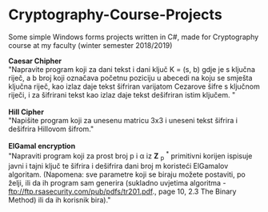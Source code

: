 # Cryptography-Course-Projects
Some simple Windows forms projects written in C#, made for Cryptography course at my faculty (winter semester 2018/2019)

<b>Caesar Chipher</b>
<br>
"Napravite program koji za dani tekst i dani ključ K = (s, b) gdje je s ključna riječ, a b broj koji označava početnu poziciju u abecedi na koju se smješta ključna riječ, kao izlaz daje tekst šifriran varijatom Cezarove šifre s ključnom riječi, i za šifrirani tekst kao izlaz daje tekst dešifriran istim ključem. "
<br>
<br>
<b> Hill Cipher </b>
<br>
"Napišite program koji za unesenu matricu 3x3 i uneseni tekst šifrira i dešifrira Hillovom šifrom."
<br>
<br>
<b>ElGamal encryption</b>
<br>
"Napraviti program koji za prost broj p i &alpha; iz <b>Z</b> <sub>p</sub> <sup>*</sup> primitivni korijen ispisuje javni i tajni ključ te šifrira i dešifrira dani broj m koristeći ElGamalov algoritam.
(Napomena: sve parametre koji se biraju možete postaviti, po želji, ili da ih program sam generira (sukladno uvjetima algoritma - ftp://ftp.rsasecurity.com/pub/pdfs/tr201.pdf., page 10, 2.3 The Binary Method) ili da ih korisnik bira)."
